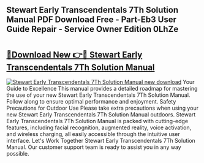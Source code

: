 ## Stewart Early Transcendentals 7Th Solution Manual PDF Download Free - Part-Eb3 User Guide Repair - Service Owner Edition 0LhZe

# <h2><a href="http://bc81904.oget.top/?id=Stewart+Early+Transcendentals+7Th+Solution+Manual">🔗Download New 👉🔴 Stewart Early Transcendentals 7Th Solution Manual</a></h2>

[![Stewart Early Transcendentals 7Th Solution Manual new download](https://i.imgur.com/5g1atiW.png)](http://bc81904.oget.top/?id=Stewart+Early+Transcendentals+7Th+Solution+Manual)
Your Guide to Excellence This manual provides a detailed roadmap for mastering the use of your new Stewart Early Transcendentals 7Th Solution Manual. Follow along to ensure optimal performance and enjoyment. Safety Precautions for Outdoor Use Please take extra precautions when using your new Stewart Early Transcendentals 7Th Solution Manual outdoors. Stewart Early Transcendentals 7Th Solution Manual is packed with cutting-edge features, including facial recognition, augmented reality, voice activation, and wireless charging, all easily accessible through the intuitive user interface. Let's Work Together Stewart Early Transcendentals 7Th Solution Manual. Our customer support team is ready to assist you in any way possible.
